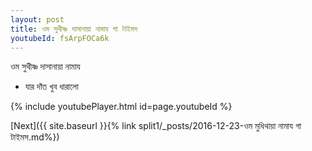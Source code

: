```yaml
---
layout: post
title: ওম সুথীষ্ণ দাসানায়া নামায গা টাইমস
youtubeId: fsArpFOCa6k
---
```

 
 
 ওম সুথীষ্ণ দাসানায়া নামায  
 
 -  যার দাঁত খুব ধারালো 
 
  
 
  
 
 
 
 
 
 


{% include youtubePlayer.html id=page.youtubeId %}
 
[Next]({{ site.baseurl }}{% link  split1/_posts/2016-12-23-ওম মুধিথায়া নামায গা টাইমস.md%})
 
